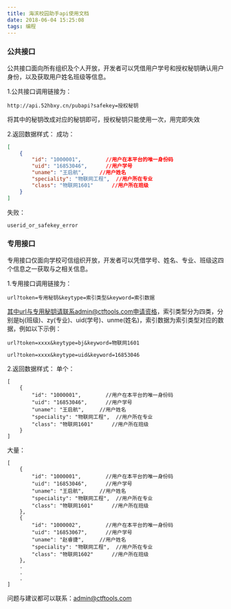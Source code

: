 ```yaml
---
title: 海滨校园助手api使用文档
date: 2018-06-04 15:25:08
tags: 编程
---
```


### 公共接口

公共接口面向所有组织及个人开放，开发者可以凭借用户学号和授权秘钥确认用户身份，以及获取用户姓名班级等信息。
<!--more-->
1.公共接口调用链接为：
```
http://api.52hbxy.cn/pubapi?safekey=授权秘钥
```
将其中的秘钥改成对应的秘钥即可，授权秘钥只能使用一次，用完即失效

2.返回数据样式：
成功：
```json
[
	{
		"id": "1000001",		//用户在本平台的唯一身份码
		"uid": "16853046",		//用户学号
		"uname": "王启航",		//用户姓名
		"speciality": "物联网工程",	//用户所在专业
		"class": "物联网1601"		//用户所在班级
	}
]
```
失败：
```
userid_or_safekey_error
```

### 专用接口

专用接口仅面向学校可信组织开放，开发者可以凭借学号、姓名、专业、班级这四个信息之一获取与之相关信息。

1.专用接口调用链接为：
```
url?token=专用秘钥&keytype=索引类型&keyword=索引数据
```
其中url与专用秘钥请联系admin@ctftools.com申请资格，索引类型分为四类，分别是bj(班级)、zy(专业)、uid(学号)、unme(姓名)，索引数据为索引类型对应的数据，例如以下示例：
```
url?token=xxxx&keytype=bj&keyword=物联网1601

url?token=xxxx&keytype=uid&keyword=16853046
```

2.返回数据样式：
单个：
```
[
	{
		"id": "1000001",		//用户在本平台的唯一身份码
		"uid": "16853046",		//用户学号
		"uname": "王启航",		//用户姓名
		"speciality": "物联网工程",	//用户所在专业
		"class": "物联网1601"		//用户所在班级
	}
]
```

大量：
```
[
	{
		"id": "1000001",		//用户在本平台的唯一身份码
		"uid": "16853046",		//用户学号
		"uname": "王启航",		//用户姓名
		"speciality": "物联网工程",	//用户所在专业
		"class": "物联网1601"		//用户所在班级
	},
	{
		"id": "1000002",		//用户在本平台的唯一身份码
		"uid": "16853067",		//用户学号
		"uname": "赵睿捷",		//用户姓名
		"speciality": "物联网工程",	//用户所在专业
		"class": "物联网1602"		//用户所在班级
	},
	.
	.
	.
]
```

问题与建议都可以联系：admin@ctftools.com